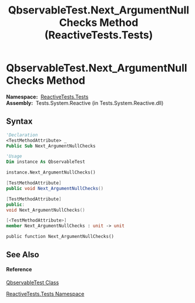 ﻿---
title: QbservableTest.Next_ArgumentNullChecks Method  (ReactiveTests.Tests)
TOCTitle: Next_ArgumentNullChecks Method
ms:assetid: M:ReactiveTests.Tests.QbservableTest.Next_ArgumentNullChecks
ms:mtpsurl: https://msdn.microsoft.com/en-us/library/reactivetests.tests.qbservabletest.next_argumentnullchecks(v=VS.103)
ms:contentKeyID: 36620554
ms.date: 06/28/2011
mtps_version: v=VS.103
f1_keywords:
- ReactiveTests.Tests.QbservableTest.Next_ArgumentNullChecks
dev_langs:
- CSharp
- JScript
- VB
- FSharp
- c++
---

# QbservableTest.Next\_ArgumentNullChecks Method

**Namespace:**  [ReactiveTests.Tests](hh289046\(v=vs.103\).md)  
**Assembly:**  Tests.System.Reactive (in Tests.System.Reactive.dll)

## Syntax

``` vb
'Declaration
<TestMethodAttribute> _
Public Sub Next_ArgumentNullChecks
```

``` vb
'Usage
Dim instance As QbservableTest

instance.Next_ArgumentNullChecks()
```

``` csharp
[TestMethodAttribute]
public void Next_ArgumentNullChecks()
```

``` c++
[TestMethodAttribute]
public:
void Next_ArgumentNullChecks()
```

``` fsharp
[<TestMethodAttribute>]
member Next_ArgumentNullChecks : unit -> unit 
```

``` jscript
public function Next_ArgumentNullChecks()
```

## See Also

#### Reference

[QbservableTest Class](hh315250\(v=vs.103\).md)

[ReactiveTests.Tests Namespace](hh289046\(v=vs.103\).md)

